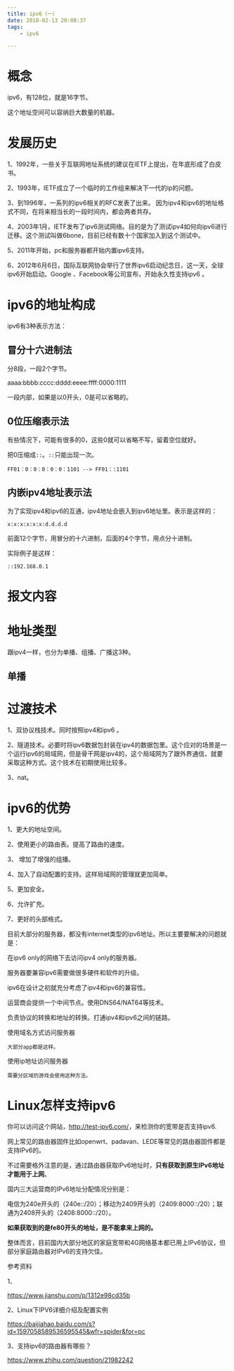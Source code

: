 ```yaml
---
title: ipv6（一）
date: 2018-02-13 20:08:37
tags:
	- ipv6

---
```




# 概念

ipv6，有128位，就是16字节。

这个地址空间可以容纳巨大数量的机器。

# 发展历史

1、1992年，一些关于互联网地址系统的建议在IETF上提出，在年底形成了白皮书。

2、1993年，IETF成立了一个临时的工作组来解决下一代的ip的问题。

3、到1996年，一系列的ipv6相关的RFC发表了出来。 因为ipv4和ipv6的地址格式不同，在将来相当长的一段时间内，都会两者共存。

4、2003年1月，IETF发布了ipv6测试网络。目的是为了测试ipv4如何向ipv6进行迁移。这个测试叫做6bone，目前已经有数十个国家加入到这个测试中。

5、2011年开始，pc和服务器都开始内置ipv6支持。

6、2012年6月6日，国际互联网协会举行了世界ipv6启动纪念日，这一天，全球ipv6开始启动。Google 、Facebook等公司宣布，开始永久性支持ipv6 。



# ipv6的地址构成

ipv6有3种表示方法：

## 冒分十六进制法

分8段，一段2个字节。

aaaa:bbbb:cccc:dddd:eeee:ffff:0000:1111

一段内部，如果是以0开头，0是可以省略的。

## 0位压缩表示法

有些情况下，可能有很多的0，这些0就可以省略不写，留着空位就好。

把0压缩成`::`。`::`只能出现一次。

```
FF01：0：0：0：0：0：1101 --> FF01：:1101
```

## 内嵌ipv4地址表示法

为了实现ipv4和ipv6的互通，ipv4地址会嵌入到ipv6地址里。表示是这样的：

```
x:x:x:x:x:x:d.d.d.d
```

前面12个字节，用冒分的十六进制，后面的4个字节，用点分十进制。

实际例子是这样：

```
::192.168.0.1
```

# 报文内容





# 地址类型

跟ipv4一样，也分为单播、组播、广播这3种。

## 单播



# 过渡技术

1、双协议栈技术。同时按照ipv4和ipv6 。

2、隧道技术。必要时将ipv6数据包封装在ipv4的数据包里。这个应对的场景是一个运行ipv6的局域网，但是骨干网是ipv4的，这个局域网为了跟外界通信，就要采取这种方式。这个技术在初期使用比较多。

3、nat。

# ipv6的优势

1、更大的地址空间。

2、使用更小的路由表。提高了路由的速度。

3、 增加了增强的组播。

4、加入了自动配置的支持。这样局域网的管理就更加简单。

5、更加安全。

6、允许扩充。

7、更好的头部格式。



目前大部分的服务器，都没有internet类型的ipv6地址。所以主要要解决的问题就是：

在ipv6 only的网络下去访问ipv4 only的服务器。

服务器要兼容ipv6需要做很多硬件和软件的升级。

ipv6在设计之初就充分考虑了ipv4和ipv6的兼容性。

运营商会提供一个中间节点。使用DNS64/NAT64等技术。

负责协议的转换和地址的转换。打通ipv4和ipv6之间的链路。



使用域名方式访问服务器

```
大部分app都是这样。
```



使用ip地址访问服务器

```
需要分区域的游戏会使用这种方法。
```



# Linux怎样支持ipv6



你可以访问这个网站，<http://test-ipv6.com/>，来检测你的宽带是否支持ipv6.

网上常见的路由器固件比如openwrt、padavan、LEDE等常见的路由器固件都是支持IPv6的。

不过需要格外注意的是，通过路由器获取IPv6地址时，**只有获取到原生IPv6地址才能用于上网**。

国内三大运营商的IPv6地址分配情况分别是：

电信为240e开头的（240e::/20）；移动为2409开头的（2409:8000::/20）；联通为2408开头的（2408:8000::/20）。

**如果获取到的是fe80开头的地址，是不能拿来上网的。**

整体而言，目前国内大部分地区的家庭宽带和4G网络基本都已用上IPv6协议，但部分家庭路由器对IPv6的支持欠佳。

参考资料

1、

https://www.jianshu.com/p/1312e98cd35b

2、Linux下IPV6详细介绍及配置实例

<https://baijiahao.baidu.com/s?id=1597058589536595545&wfr=spider&for=pc>

3、支持ipv6的路由器有哪些？

<https://www.zhihu.com/question/21982242>